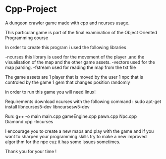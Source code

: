 # Cpp-Project
A dungeon crawler game made with cpp and ncurses usage.

This particular game is part of the final examination of the Object Oriented Programming course

In order to create this program i used the following libraries 

-ncurses this library is used for the movement of the player ,and the visualisation of the map and the other game assets.
-vectors used for the map parsing.
-fstream used for reading the map from the txt file

The game assets are
1 player that is moved by the user
1 npc that is controled by the game 
1 gem that changes position randomly

in order to run this game you will need linux!

Requirements 
download ncurses with the following command : sudo apt-get install libncurses5-dev libncursesw5-dev 

Run:
g++ -o main main.cpp gameEngine.cpp pawn.cpp Npc.cpp Diamond.cpp -lncurses

I encourage you to create a new maps and play with the game and if you want to sharpen your programming skills 
try to make a new improved algorithm for the npc cuz it has some issues sometimes.

Thank you for your time !

